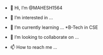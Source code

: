 - 👋 Hi, I’m @MAHESH1564
- 👀 I’m interested in ...
    
- 🌱 I’m currently learning ...
   *B-Tech in CSE
- 💞️ I’m looking to collaborate on ...
- 📫 How to reach me ...

<!---
MAHESH1564/MAHESH1564 is a ✨ special ✨ repository because its `README.md` (this file) appears on your GitHub profile.
You can click the Preview link to take a look at your changes.
--->

